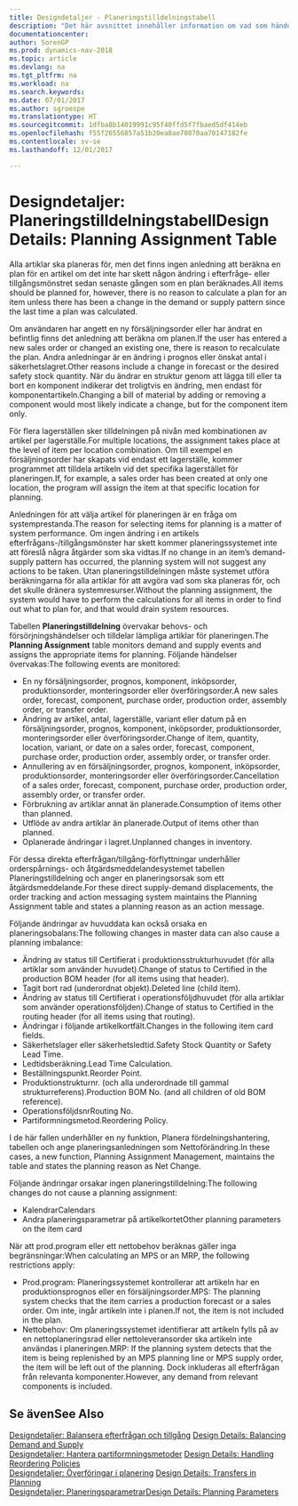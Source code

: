 ```yaml
---
title: Designdetaljer - Planeringstilldelningstabell
description: "Det här avsnittet innehåller information om vad som händer när du ändrar hur du planerar för en artikel."
documentationcenter: 
author: SorenGP
ms.prod: dynamics-nav-2018
ms.topic: article
ms.devlang: na
ms.tgt_pltfrm: na
ms.workload: na
ms.search.keywords: 
ms.date: 07/01/2017
ms.author: sgroespe
ms.translationtype: HT
ms.sourcegitcommit: 1dfba8b14019991c95f40ffd5f7fbaed5df414eb
ms.openlocfilehash: f55f26556857a51b20ea8ae70070aa70147182fe
ms.contentlocale: sv-se
ms.lasthandoff: 12/01/2017

---
```

# <a name="design-details-planning-assignment-table"></a><span data-ttu-id="db00b-103">Designdetaljer: Planeringstilldelningstabell</span><span class="sxs-lookup"><span data-stu-id="db00b-103">Design Details: Planning Assignment Table</span></span>
<span data-ttu-id="db00b-104">Alla artiklar ska planeras för, men det finns ingen anledning att beräkna en plan för en artikel om det inte har skett någon ändring i efterfråge- eller tillgångsmönstret sedan senaste gången som en plan beräknades.</span><span class="sxs-lookup"><span data-stu-id="db00b-104">All items should be planned for, however, there is no reason to calculate a plan for an item unless there has been a change in the demand or supply pattern since the last time a plan was calculated.</span></span>  
  
<span data-ttu-id="db00b-105">Om användaren har angett en ny försäljningsorder eller har ändrat en befintlig finns det anledning att beräkna om planen.</span><span class="sxs-lookup"><span data-stu-id="db00b-105">If the user has entered a new sales order or changed an existing one, there is reason to recalculate the plan.</span></span> <span data-ttu-id="db00b-106">Andra anledningar är en ändring i prognos eller önskat antal i säkerhetslagret.</span><span class="sxs-lookup"><span data-stu-id="db00b-106">Other reasons include a change in forecast or the desired safety stock quantity.</span></span> <span data-ttu-id="db00b-107">När du ändrar en struktur genom att lägga till eller ta bort en komponent indikerar det troligtvis en ändring, men endast för komponentartikeln.</span><span class="sxs-lookup"><span data-stu-id="db00b-107">Changing a bill of material by adding or removing a component would most likely indicate a change, but for the component item only.</span></span>  
  
<span data-ttu-id="db00b-108">För flera lagerställen sker tilldelningen på nivån med kombinationen av artikel per lagerställe.</span><span class="sxs-lookup"><span data-stu-id="db00b-108">For multiple locations, the assignment takes place at the level of item per location combination.</span></span> <span data-ttu-id="db00b-109">Om till exempel en försäljningsorder har skapats vid endast ett lagerställe, kommer programmet att tilldela artikeln vid det specifika lagerstället för planeringen.</span><span class="sxs-lookup"><span data-stu-id="db00b-109">If, for example, a sales order has been created at only one location, the program will assign the item at that specific location for planning.</span></span>  
  
<span data-ttu-id="db00b-110">Anledningen för att välja artikel för planeringen är en fråga om systemprestanda.</span><span class="sxs-lookup"><span data-stu-id="db00b-110">The reason for selecting items for planning is a matter of system performance.</span></span> <span data-ttu-id="db00b-111">Om ingen ändring i en artikels efterfrågans-/tillgångsmönster har skett kommer planeringssystemet inte att föreslå några åtgärder som ska vidtas.</span><span class="sxs-lookup"><span data-stu-id="db00b-111">If no change in an item’s demand-supply pattern has occurred, the planning system will not suggest any actions to be taken.</span></span> <span data-ttu-id="db00b-112">Utan planeringstilldelningen måste systemet utföra beräkningarna för alla artiklar för att avgöra vad som ska planeras för, och det skulle dränera systemresurser.</span><span class="sxs-lookup"><span data-stu-id="db00b-112">Without the planning assignment, the system would have to perform the calculations for all items in order to find out what to plan for, and that would drain system resources.</span></span>  
  
<span data-ttu-id="db00b-113">Tabellen **Planeringstilldelning** övervakar behovs- och försörjningshändelser och tilldelar lämpliga artiklar för planeringen.</span><span class="sxs-lookup"><span data-stu-id="db00b-113">The **Planning Assignment** table monitors demand and supply events and assigns the appropriate items for planning.</span></span> <span data-ttu-id="db00b-114">Följande händelser övervakas:</span><span class="sxs-lookup"><span data-stu-id="db00b-114">The following events are monitored:</span></span>  
  
* <span data-ttu-id="db00b-115">En ny försäljningsorder, prognos, komponent, inköpsorder, produktionsorder, monteringsorder eller överföringsorder.</span><span class="sxs-lookup"><span data-stu-id="db00b-115">A new sales order, forecast, component, purchase order, production order, assembly order, or transfer order.</span></span>  
* <span data-ttu-id="db00b-116">Ändring av artikel, antal, lagerställe, variant eller datum på en försäljningsorder, prognos, komponent, inköpsorder, produktionsorder, monteringsorder eller överföringsorder.</span><span class="sxs-lookup"><span data-stu-id="db00b-116">Change of item, quantity, location, variant, or date on a sales order, forecast, component, purchase order, production order, assembly order, or transfer order.</span></span>  
* <span data-ttu-id="db00b-117">Annullering av en försäljningsorder, prognos, komponent, inköpsorder, produktionsorder, monteringsorder eller överföringsorder.</span><span class="sxs-lookup"><span data-stu-id="db00b-117">Cancellation of a sales order, forecast, component, purchase order, production order, assembly order, or transfer order.</span></span>  
* <span data-ttu-id="db00b-118">Förbrukning av artiklar annat än planerade.</span><span class="sxs-lookup"><span data-stu-id="db00b-118">Consumption of items other than planned.</span></span>  
* <span data-ttu-id="db00b-119">Utflöde av andra artiklar än planerade.</span><span class="sxs-lookup"><span data-stu-id="db00b-119">Output of items other than planned.</span></span>  
* <span data-ttu-id="db00b-120">Oplanerade ändringar i lagret.</span><span class="sxs-lookup"><span data-stu-id="db00b-120">Unplanned changes in inventory.</span></span>  
  
<span data-ttu-id="db00b-121">För dessa direkta efterfrågan/tillgång-förflyttningar underhåller orderspårnings- och åtgärdsmeddelandesystemet tabellen Planeringstilldelning och anger en planeringsorsak som ett åtgärdsmeddelande.</span><span class="sxs-lookup"><span data-stu-id="db00b-121">For these direct supply-demand displacements, the order tracking and action messaging system maintains the Planning Assignment table and states a planning reason as an action message.</span></span>  
  
<span data-ttu-id="db00b-122">Följande ändringar av huvuddata kan också orsaka en planeringsobalans:</span><span class="sxs-lookup"><span data-stu-id="db00b-122">The following changes in master data can also cause a planning imbalance:</span></span>  
  
* <span data-ttu-id="db00b-123">Ändring av status till Certifierat i produktionsstrukturhuvudet (för alla artiklar som använder huvudet).</span><span class="sxs-lookup"><span data-stu-id="db00b-123">Change of status to Certified in the production BOM header (for all items using that header).</span></span>  
* <span data-ttu-id="db00b-124">Tagit bort rad (underordnat objekt).</span><span class="sxs-lookup"><span data-stu-id="db00b-124">Deleted line (child item).</span></span>  
* <span data-ttu-id="db00b-125">Ändring av status till Certifierat i operationsföljdhuvudet (för alla artiklar som använder operationsföljden).</span><span class="sxs-lookup"><span data-stu-id="db00b-125">Change of status to Certified in the routing header (for all items using that routing).</span></span>  
* <span data-ttu-id="db00b-126">Ändringar i följande artikelkortfält.</span><span class="sxs-lookup"><span data-stu-id="db00b-126">Changes in the following item card fields.</span></span>  
* <span data-ttu-id="db00b-127">Säkerhetslager eller säkerhetsledtid.</span><span class="sxs-lookup"><span data-stu-id="db00b-127">Safety Stock Quantity or Safety Lead Time.</span></span>  
* <span data-ttu-id="db00b-128">Ledtidsberäkning.</span><span class="sxs-lookup"><span data-stu-id="db00b-128">Lead Time Calculation.</span></span>  
* <span data-ttu-id="db00b-129">Beställningspunkt.</span><span class="sxs-lookup"><span data-stu-id="db00b-129">Reorder Point.</span></span>  
* <span data-ttu-id="db00b-130">Produktionstrukturnr. (och alla underordnade till gammal strukturreferens).</span><span class="sxs-lookup"><span data-stu-id="db00b-130">Production BOM No. (and all children of old BOM reference).</span></span>  
* <span data-ttu-id="db00b-131">Operationsföljdsnr</span><span class="sxs-lookup"><span data-stu-id="db00b-131">Routing No.</span></span>  
* <span data-ttu-id="db00b-132">Partiformningsmetod.</span><span class="sxs-lookup"><span data-stu-id="db00b-132">Reordering Policy.</span></span>  
  
<span data-ttu-id="db00b-133">I de här fallen underhåller en ny funktion, Planera fördelningshantering, tabellen och ange planeringsanledningen som Nettoförändring.</span><span class="sxs-lookup"><span data-stu-id="db00b-133">In these cases, a new function, Planning Assignment Management, maintains the table and states the planning reason as Net Change.</span></span>  
  
<span data-ttu-id="db00b-134">Följande ändringar orsakar ingen planeringstilldelning:</span><span class="sxs-lookup"><span data-stu-id="db00b-134">The following changes do not cause a planning assignment:</span></span>  
  
* <span data-ttu-id="db00b-135">Kalendrar</span><span class="sxs-lookup"><span data-stu-id="db00b-135">Calendars</span></span>  
* <span data-ttu-id="db00b-136">Andra planeringsparametrar på artikelkortet</span><span class="sxs-lookup"><span data-stu-id="db00b-136">Other planning parameters on the item card</span></span>  
  
<span data-ttu-id="db00b-137">När att prod.program eller ett nettobehov beräknas gäller inga begränsningar:</span><span class="sxs-lookup"><span data-stu-id="db00b-137">When calculating an MPS or an MRP, the following restrictions apply:</span></span>  
  
* <span data-ttu-id="db00b-138">Prod.program: Planeringssystemet kontrollerar att artikeln har en produktionsprognos eller en försäljningsorder.</span><span class="sxs-lookup"><span data-stu-id="db00b-138">MPS: The planning system checks that the item carries a production forecast or a sales order.</span></span> <span data-ttu-id="db00b-139">Om inte, ingår artikeln inte i planen.</span><span class="sxs-lookup"><span data-stu-id="db00b-139">If not, the item is not included in the plan.</span></span>  
* <span data-ttu-id="db00b-140">Nettobehov: Om planeringssystemet identifierar att artikeln fylls på av en nettoplaneringsrad eller nettoleveransorder ska artikeln inte användas i planeringen.</span><span class="sxs-lookup"><span data-stu-id="db00b-140">MRP: If the planning system detects that the item is being replenished by an MPS planning line or MPS supply order, the item will be left out of the planning.</span></span> <span data-ttu-id="db00b-141">Dock inkluderas all efterfrågan från relevanta komponenter.</span><span class="sxs-lookup"><span data-stu-id="db00b-141">However, any demand from relevant components is included.</span></span>  
  
## <a name="see-also"></a><span data-ttu-id="db00b-142">Se även</span><span class="sxs-lookup"><span data-stu-id="db00b-142">See Also</span></span>  
<span data-ttu-id="db00b-143">[Designdetaljer: Balansera efterfrågan och tillgång](design-details-balancing-demand-and-supply.md) </span><span class="sxs-lookup"><span data-stu-id="db00b-143">[Design Details: Balancing Demand and Supply](design-details-balancing-demand-and-supply.md) </span></span>  
<span data-ttu-id="db00b-144">[Designdetaljer: Hantera partiformningsmetoder](design-details-handling-reordering-policies.md) </span><span class="sxs-lookup"><span data-stu-id="db00b-144">[Design Details: Handling Reordering Policies](design-details-handling-reordering-policies.md) </span></span>  
<span data-ttu-id="db00b-145">[Designdetaljer: Överföringar i planering](design-details-transfers-in-planning.md) </span><span class="sxs-lookup"><span data-stu-id="db00b-145">[Design Details: Transfers in Planning](design-details-transfers-in-planning.md) </span></span>  
[<span data-ttu-id="db00b-146">Designdetaljer: Planeringsparametrar</span><span class="sxs-lookup"><span data-stu-id="db00b-146">Design Details: Planning Parameters</span></span>](design-details-planning-parameters.md)  

